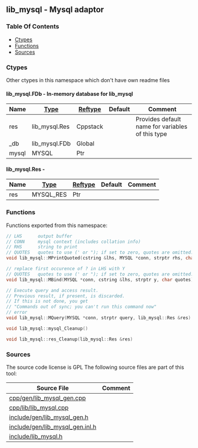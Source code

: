 ## lib_mysql - Mysql adaptor


### Table Of Contents
<a href="#table-of-contents"></a>
* [Ctypes](#ctypes)
* [Functions](#functions)
* [Sources](#sources)

### Ctypes
<a href="#ctypes"></a>
Other ctypes in this namespace which don't have own readme files

#### lib_mysql.FDb - In-memory database for lib_mysql
<a href="#lib_mysql-fdb"></a>

|Name|[Type](/txt/ssimdb/dmmeta/ctype.md)|[Reftype](/txt/ssimdb/dmmeta/reftype.md)|Default|Comment|
|---|---|---|---|---|
|res|lib_mysql.Res|Cppstack||Provides default name for variables of this type|
|_db|lib_mysql.FDb|Global|
|mysql|MYSQL|Ptr|

#### lib_mysql.Res - 
<a href="#lib_mysql-res"></a>

|Name|[Type](/txt/ssimdb/dmmeta/ctype.md)|[Reftype](/txt/ssimdb/dmmeta/reftype.md)|Default|Comment|
|---|---|---|---|---|
|res|MYSQL_RES|Ptr|

### Functions
<a href="#functions"></a>
Functions exported from this namespace:

```c++
// LHS      output buffer
// CONN     mysql context (includes collation info)
// RHS      string to print
// QUOTES   quotes to use (' or "); if set to zero, quotes are omitted.
void lib_mysql::MPrintQuoted(cstring &lhs, MYSQL *conn, strptr rhs, char quotes) 
```

```c++
// replace first occurence of ? in LHS with Y
// QUOTES   quotes to use (' or "); if set to zero, quotes are omitted.
void lib_mysql::MBind(MYSQL *conn, cstring &lhs, strptr y, char quotes) 
```

```c++
// Execute query and access result.
// Previous result, if present, is discarded.
// If this is not done, you get
// "Commands out of sync; you can't run this command now"
// error
void lib_mysql::MQuery(MYSQL *conn, strptr query, lib_mysql::Res &res) 
```

```c++
void lib_mysql::mysql_Cleanup() 
```

```c++
void lib_mysql::res_Cleanup(lib_mysql::Res &res) 
```

### Sources
<a href="#sources"></a>
The source code license is GPL
The following source files are part of this tool:

|Source File|Comment|
|---|---|
|[cpp/gen/lib_mysql_gen.cpp](/cpp/gen/lib_mysql_gen.cpp)||
|[cpp/lib/lib_mysql.cpp](/cpp/lib/lib_mysql.cpp)||
|[include/gen/lib_mysql_gen.h](/include/gen/lib_mysql_gen.h)||
|[include/gen/lib_mysql_gen.inl.h](/include/gen/lib_mysql_gen.inl.h)||
|[include/lib_mysql.h](/include/lib_mysql.h)||

